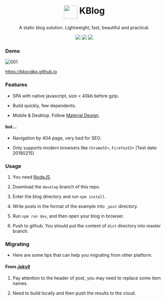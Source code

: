 <h1 align="center">
<img height="43" align="top" src="https://kkocdko.github.io/favicon.svg">
KBlog
</h1>
<p align="center">
A static blog solution. Lightweight, fast, beautiful and practical.
</p>
<p align="center">
<img src="https://img.shields.io/github/languages/code-size/kkocdko/kkocdko.github.io.svg?color=brightgreen">
<img src="https://img.shields.io/badge/code_style-standard-brightgreen.svg">
<img src="https://img.shields.io/github/license/kkocdko/kkocdko.github.io.svg?color=brightgreen">
</p>

### Demo

![001](https://kkocdko.github.io/src/img/20190101-001011-001.webp)

<https://kkocdko.github.io>

### Features

* SPA with native javascript, size < 40kb before gzip.

* Build quickly, few dependents.

* Mobile & Desktop. Follow [Material Design](https://www.material.io).

#### but...

* Navigation by 404 page, very bad for SEO.

* Only supports modern browsers like `Chrome55+`, `Firefox52+` (Test date: 20190215)

### Usage

1. You need [NodeJS](https://nodejs.org).

2. Download the `develop` branch of this repo.

3. Enter the blog directory and run `npm install`.

4. Write posts in the format of the example into `_post` directory.

5. Run `npm run dev`, and then open your blog in browser.

6. Push to github. You should put the content of `dist` directory into master branch.

### Migrating

* Here are some tips that can help you migrating from other platform.

#### From [Jekyll](https://jekyllrb.com)

1. Pay attention to the header of post, you may need to replace some item names.

2. Need to build locally and then push the results to the cloud.